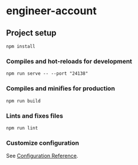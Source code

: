 # engineer-account

## Project setup
```
npm install
```

### Compiles and hot-reloads for development
```
npm run serve -- --port "24138"
```

### Compiles and minifies for production
```
npm run build
```

### Lints and fixes files
```
npm run lint
```

### Customize configuration
See [Configuration Reference](https://cli.vuejs.org/config/).
